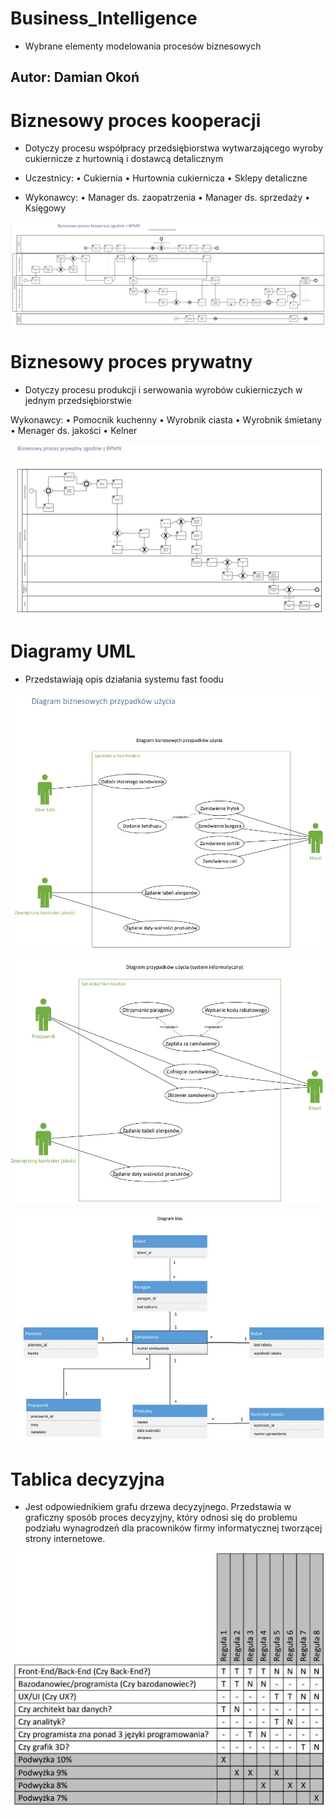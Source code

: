 # Business_Intelligence
* Wybrane elementy modelowania procesów biznesowych

Autor: Damian Okoń
---
# Biznesowy proces kooperacji
* Dotyczy procesu współpracy przedsiębiorstwa wytwarzającego wyroby cukiernicze z hurtownią i dostawcą detalicznym 

* Uczestnicy: 
• Cukiernia
• Hurtownia cukiernicza
• Sklepy detaliczne
* Wykonawcy:
• Manager ds. zaopatrzenia
• Manager ds. sprzedaży
• Księgowy

![Biznesowy proces kooperacji](Biznesowy_proces_kooperacji.jpg)

# Biznesowy proces prywatny
* Dotyczy procesu produkcji i serwowania wyrobów cukierniczych w jednym przedsiębiorstwie

Wykonawcy: 
• Pomocnik kuchenny
• Wyrobnik ciasta
• Wyrobnik śmietany
• Menager ds. jakości 
• Kelner

![Biznesowy proces prywatny](biznesowy_proces_prywatny.jpg)

# Diagramy UML
*  Przedstawiają opis działania systemu fast foodu

![Diagram przypadków użycia](Diagram_przypadków_użycia.jpg)


![Diagram przypadków użycia system informatyczny](Diagram_p_u_system_informatyczny.jpg)

![Diagram klas](Diagram_klas.jpg)

# Tablica decyzyjna

* Jest odpowiednikiem grafu drzewa decyzyjnego. Przedstawia w graficzny sposób proces decyzyjny, który odnosi się do 
problemu podziału wynagrodzeń dla pracowników firmy informatycznej tworzącej strony 
internetowe.

![Tablica decyzyjna](tablica_decyzyjna.jpg)
